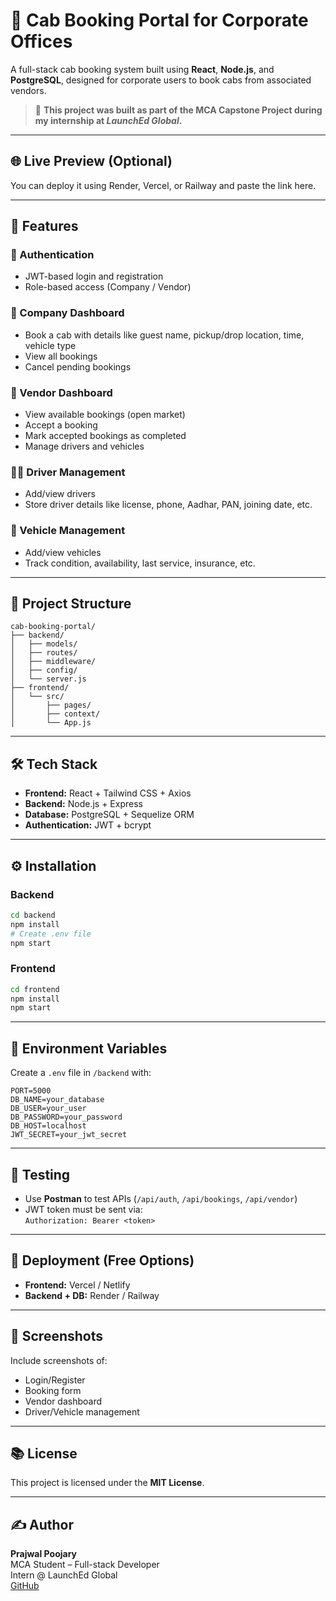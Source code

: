 
# 🚕 Cab Booking Portal for Corporate Offices

A full-stack cab booking system built using **React**, **Node.js**, and **PostgreSQL**, designed for corporate users to book cabs from associated vendors.  
> 📌 **This project was built as part of the MCA Capstone Project during my internship at _LaunchEd Global_.**

---

## 🌐 Live Preview (Optional)

You can deploy it using Render, Vercel, or Railway and paste the link here.

---

## 📌 Features

### 👥 Authentication
- JWT-based login and registration
- Role-based access (Company / Vendor)

### 🏢 Company Dashboard
- Book a cab with details like guest name, pickup/drop location, time, vehicle type
- View all bookings
- Cancel pending bookings

### 🚗 Vendor Dashboard
- View available bookings (open market)
- Accept a booking
- Mark accepted bookings as completed
- Manage drivers and vehicles

### 🧑‍✈️ Driver Management
- Add/view drivers
- Store driver details like license, phone, Aadhar, PAN, joining date, etc.

### 🚙 Vehicle Management
- Add/view vehicles
- Track condition, availability, last service, insurance, etc.

---

## 📂 Project Structure

```
cab-booking-portal/
├── backend/
│   ├── models/
│   ├── routes/
│   ├── middleware/
│   ├── config/
│   └── server.js
├── frontend/
│   └── src/
│       ├── pages/
│       ├── context/
│       └── App.js
```

---

## 🛠️ Tech Stack

- **Frontend:** React + Tailwind CSS + Axios  
- **Backend:** Node.js + Express  
- **Database:** PostgreSQL + Sequelize ORM  
- **Authentication:** JWT + bcrypt  

---

## ⚙️ Installation

### Backend

```bash
cd backend
npm install
# Create .env file
npm start
```

### Frontend

```bash
cd frontend
npm install
npm start
```

---

## 🔐 Environment Variables

Create a `.env` file in `/backend` with:

```env
PORT=5000
DB_NAME=your_database
DB_USER=your_user
DB_PASSWORD=your_password
DB_HOST=localhost
JWT_SECRET=your_jwt_secret
```

---

## 🧪 Testing

- Use **Postman** to test APIs (`/api/auth`, `/api/bookings`, `/api/vendor`)
- JWT token must be sent via:  
  `Authorization: Bearer <token>`

---

## 🚀 Deployment (Free Options)

- **Frontend:** Vercel / Netlify  
- **Backend + DB:** Render / Railway  

---

## 📸 Screenshots

Include screenshots of:
- Login/Register
- Booking form
- Vendor dashboard
- Driver/Vehicle management

---

## 📚 License

This project is licensed under the **MIT License**.

---

## ✍️ Author

**Prajwal Poojary**  
MCA Student – Full-stack Developer  
Intern @ LaunchEd Global  
[GitHub](https://github.com/PrajwalStudio)
